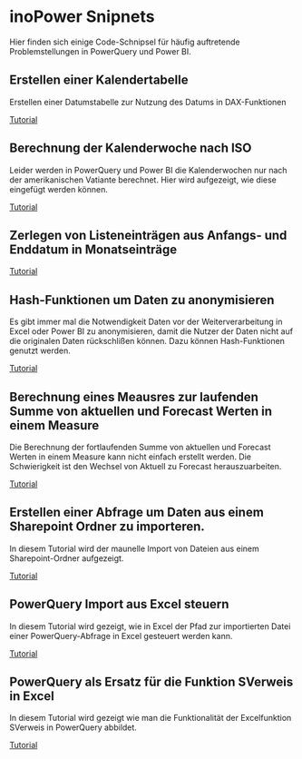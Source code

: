 # inoPower Snipnets

Hier finden sich einige Code-Schnipsel für häufig auftretende Problemstellungen in PowerQuery und Power BI.

## Erstellen einer Kalendertabelle

Erstellen einer Datumstabelle zur Nutzung des Datums in DAX-Funktionen

[Tutorial](/tutorials/Kalendertabelle.md)

## Berechnung der Kalenderwoche nach ISO

Leider werden in PowerQuery und Power BI die Kalenderwochen nur nach der amerikanischen Vatiante berechnet. Hier wird aufgezeigt, wie diese eingefügt werden können.

[Tutorial](/tutorials/Kalendertabelle.md)

## Zerlegen von Listeneinträgen aus Anfangs- und Enddatum in Monatseinträge

[Tutorial](/tutorials/StartEnde.md)

## Hash-Funktionen um Daten zu anonymisieren

Es gibt immer mal die Notwendigkeit Daten vor der Weiterverarbeitung in Excel oder Power BI zu anonymisieren, damit die Nutzer der Daten nicht auf die originalen Daten rückschlißen können. Dazu können Hash-Funktionen genutzt werden. 

[Tutorial](/tutorials/HashFunktion.md)

## Berechnung eines Meausres zur laufenden Summe von aktuellen und Forecast Werten in einem Measure

Die Berechnung der fortlaufenden Summe von aktuellen und Forecast Werten in einem Measure kann nicht einfach erstellt werden. Die Schwierigkeit ist den Wechsel von Aktuell zu Forecast herauszuarbeiten. 

[Tutorial](/tutorials/LaufendeSummeWechsel.md)

## Erstellen einer Abfrage um Daten aus einem Sharepoint Ordner zu importeren.

In diesem Tutorial wird der maunelle Import von Dateien aus einem Sharepoint-Ordner aufgezeigt.

[Tutorial](/tutorials/SharepointFolder.md)

## PowerQuery Import aus Excel steuern

In diesem Tutorial wird gezeigt, wie in Excel der Pfad zur importierten Datei einer PowerQuery-Abfrage in Excel gesteuert werden kann.

[Tutorial](/tutorials/PowerQueryExcelImport.md)

## PowerQuery als Ersatz für die Funktion SVerweis in Excel

In diesem Tutorial wird gezeigt wie man die Funktionalität der Excelfunktion SVerweis in PowerQuery abbildet.

[Tutorial](/tutorials/SVerweisErsatz.md)
